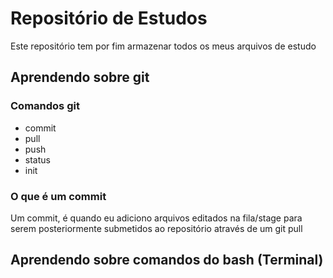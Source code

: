 # Repositório de Estudos

Este repositório tem por fim armazenar todos os meus arquivos de estudo

## Aprendendo sobre git

### Comandos git
- commit
- pull
- push 
- status
- init


### O que é um commit
Um commit, é quando eu adiciono arquivos editados na fila/stage para serem posteriormente submetidos ao repositório através de um git pull

## Aprendendo sobre comandos do bash (Terminal)


